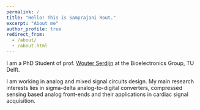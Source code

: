 ```yaml
---
permalink: /
title: "Hello! This is Samprajani Rout."
excerpt: "About me"
author_profile: true
redirect_from: 
  - /about/
  - /about.html
---
```


I am a PhD Student of prof. [Wouter Serdijn](http://bioelectronics.tudelft.nl/~wout/) at the Bioelectronics Group, TU Delft.

I am working in analog and mixed signal circuits design. My main research interests lies in sigma-delta analog-to-digital converters, compressed sensing based analog front-ends and their applications in cardiac signal acquisition.


<!---
Others
======
xxx
-->
